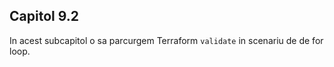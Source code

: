 ## Capitol 9.2 

In acest subcapitol o sa parcurgem Terraform `validate` in scenariu de de for loop.
